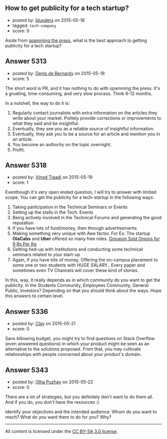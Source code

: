 ## How to get publicity for a tech startup?

- posted by: [blunders](https://stackexchange.com/users/216182/blunders) on 2015-05-18
- tagged: `tech-company`
- score: 0

Aside from [spamming the press](http://gizmodo.com/5830076/how-i-made-a-15-year-old-app-developer-cry), what is the best approach to getting publicity for a tech startup?


## Answer 5313

- posted by: [Denis de Bernardy](https://stackexchange.com/users/182468/denis-de-bernardy) on 2015-05-18
- score: 5

The short word is PR, and it has nothing to do with spamming the press. It's a grueling, time-consuming, and very slow process. Think 6-12 months.

In a nutshell, the way to do it is:

1. Regularly contact journalists with extra information on the articles they write about your market. Politely provide corrections or improvements to what they said and be insightful.
2. Eventually, they see you as a reliable source of insightful information.
3. Eventually, they ask you to be a source for an article and mention you in an article.
4. You become an authority on the topic overnight.
5. Profit.


## Answer 5318

- posted by: [Vinod Tigadi](https://stackexchange.com/users/6152446/vinod-tigadi) on 2015-05-19
- score: 1

<p>Eventhough it's very open ended question, I will try to answer with limited scope. You can get the publicity for a tech-startup in the following ways:</p>

<ol>
<li>Taking participation in the Technical Seminars or Events</li>
<li>Setting up the stalls in the Tech. Events</li>
<li>Being actively involved in the Technical Forums and generating the good reputation</li>
<li>If you have lots of fund/money, then through advertisements</li>
<li>Making something very unique with Awe factor. For Ex: The startup <strong>OlaCabs</strong> and <strong>Uber</strong> offered so many free rides. <a href="http://www.groupon.co.in/deals/shopping/Groupon-India-Onion/408055" rel="nofollow">Groupon Sold Onions for 9 Rs Per Kg</a></li>
<li>Getting tied-up with Institutions and conducting some technical seminars related to your start-up</li>
<li>Again, if you have lots of money, Offering the on-campus placement to some one or two students with HUGE SALARY.. Every paper and sometimes even TV Channels will cover these kind of stories. </li>
</ol>

<p>In this, way, it really depends as in which community do you want to get the publicity. In the Students Community, Employees Community, General Public, Investors? Depending on that you should think about the ways.
Hope this answers to certain level.</p>



## Answer 5336

- posted by: [Clay](https://stackexchange.com/users/1596720/clay) on 2015-05-21
- score: 0

Sans billowing budget, you might try to find questions on Stack Overflow (even answered questions) in which your product might be seen as an alternative to the solutions proposed.  From that, you may cultivate relationships with people concerned about your product's domain.


## Answer 5343

- posted by: [Olha Puzhay](https://stackexchange.com/users/1161515/olha-puzhay) on 2015-05-22
- score: 0

There are a lot of strategies, but you definitely don't want to do them all. And if you do, you don't have the resources :)

Identify your objectives and the intended audience. Whom do you want to reach? What do you want them to do for you? Why?



---

All content is licensed under the [CC BY-SA 3.0 license](https://creativecommons.org/licenses/by-sa/3.0/).
